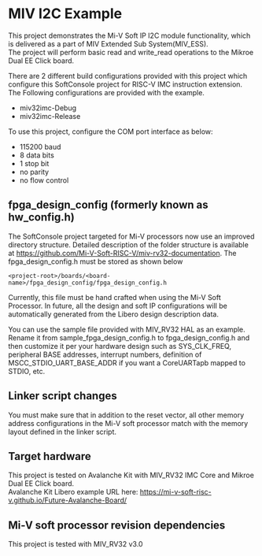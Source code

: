 # MIV I2C Example

This project demonstrates the Mi-V Soft IP I2C module functionality, which is delivered as a
part of MIV Extended Sub System(MIV_ESS).  
The project will perform basic read and write_read operations to the Mikroe Dual EE Click board.

There are 2 different build configurations provided with this project which configure
this SoftConsole project for RISC-V IMC instruction extension.
The Following configurations are provided with the example.
 - miv32imc-Debug
 - miv32imc-Release

 To use this project, configure the COM port interface as below:
  - 115200 baud
  - 8 data bits
  - 1 stop bit
  - no parity
  - no flow control

## fpga_design_config (formerly known as hw_config.h)
The SoftConsole project targeted for Mi-V processors now use an improved
directory structure. Detailed description of the folder structure is available
at https://github.com/Mi-V-Soft-RISC-V/miv-rv32-documentation.
The fpga_design_config.h must be stored as shown below

`
    <project-root>/boards/<board-name>/fpga_design_config/fpga_design_config.h
`

Currently, this file must be hand crafted when using the Mi-V Soft Processor.
In future, all the design and soft IP configurations will be automatically
generated from the Libero design description data.

You can use the sample file provided with MIV_RV32 HAL as an example.
Rename it from sample_fpga_design_config.h to fpga_design_config.h and then
customize it per your hardware design such as SYS_CLK_FREQ, peripheral
BASE addresses, interrupt numbers, definition of MSCC_STDIO_UART_BASE_ADDR if
you want a CoreUARTapb mapped to STDIO, etc.

## Linker script changes

You must make sure that in addition to the reset vector, all other memory address
configurations in the Mi-V soft processor match with the memory layout defined
in the linker script.

## Target hardware
This project is tested on Avalanche Kit with MIV_RV32 IMC Core and Mikroe
Dual EE Click board.    
Avalanche Kit Libero example URL here:
https://mi-v-soft-risc-v.github.io/Future-Avalanche-Board/

## Mi-V soft processor revision dependencies
This project is tested with MIV_RV32 v3.0
